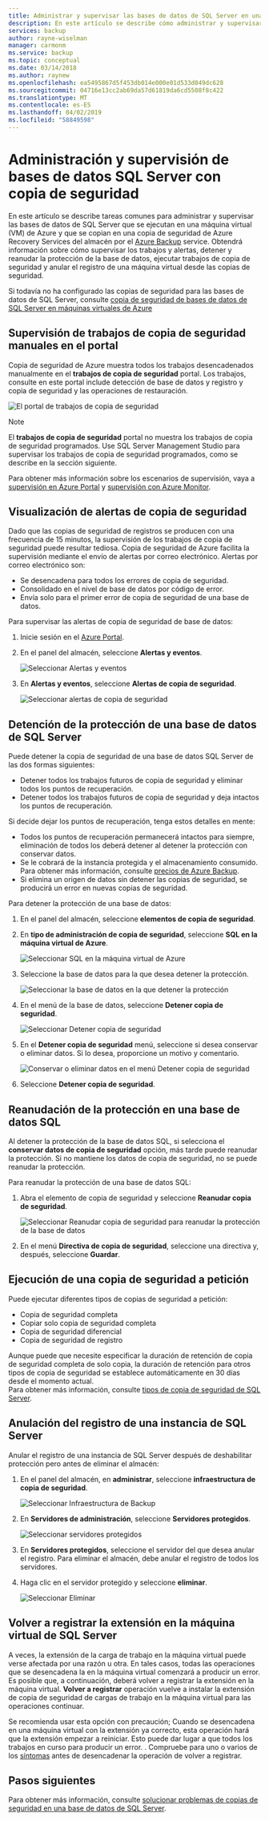 ```yaml
---
title: Administrar y supervisar las bases de datos de SQL Server en una máquina virtual de Azure que está respaldada por Azure Backup | Microsoft Docs
description: En este artículo se describe cómo administrar y supervisar las bases de datos de SQL Server que se ejecutan en una máquina virtual de Azure.
services: backup
author: rayne-wiselman
manager: carmonm
ms.service: backup
ms.topic: conceptual
ms.date: 03/14/2018
ms.author: raynew
ms.openlocfilehash: ea5495867d5f453db014e000e01d533d049dc628
ms.sourcegitcommit: 04716e13cc2ab69da57d61819da6cd5508f8c422
ms.translationtype: MT
ms.contentlocale: es-ES
ms.lasthandoff: 04/02/2019
ms.locfileid: "58849598"
---
```

# <a name="manage-and-monitor-backed-up-sql-server-databases"></a>Administración y supervisión de bases de datos SQL Server con copia de seguridad

En este artículo se describe tareas comunes para administrar y supervisar las bases de datos de SQL Server que se ejecutan en una máquina virtual (VM) de Azure y que se copian en una copia de seguridad de Azure Recovery Services del almacén por el [Azure Backup](backup-overview.md) service. Obtendrá información sobre cómo supervisar los trabajos y alertas, detener y reanudar la protección de la base de datos, ejecutar trabajos de copia de seguridad y anular el registro de una máquina virtual desde las copias de seguridad.

Si todavía no ha configurado las copias de seguridad para las bases de datos de SQL Server, consulte [copia de seguridad de bases de datos de SQL Server en máquinas virtuales de Azure](backup-azure-sql-database.md)

## <a name="monitor-manual-backup-jobs-in-the-portal"></a>Supervisión de trabajos de copia de seguridad manuales en el portal

Copia de seguridad de Azure muestra todos los trabajos desencadenados manualmente en el **trabajos de copia de seguridad** portal. Los trabajos, consulte en este portal include detección de base de datos y registro y copia de seguridad y las operaciones de restauración.

![El portal de trabajos de copia de seguridad](./media/backup-azure-sql-database/jobs-list.png)

> [!NOTE]
> El **trabajos de copia de seguridad** portal no muestra los trabajos de copia de seguridad programados. Use SQL Server Management Studio para supervisar los trabajos de copia de seguridad programados, como se describe en la sección siguiente.
>

Para obtener más información sobre los escenarios de supervisión, vaya a [supervisión en Azure Portal](backup-azure-monitoring-built-in-monitor.md) y [supervisión con Azure Monitor](backup-azure-monitoring-use-azuremonitor.md).  


## <a name="view-backup-alerts"></a>Visualización de alertas de copia de seguridad

Dado que las copias de seguridad de registros se producen con una frecuencia de 15 minutos, la supervisión de los trabajos de copia de seguridad puede resultar tediosa. Copia de seguridad de Azure facilita la supervisión mediante el envío de alertas por correo electrónico. Alertas por correo electrónico son:

- Se desencadena para todos los errores de copia de seguridad.
- Consolidado en el nivel de base de datos por código de error.
- Envía solo para el primer error de copia de seguridad de una base de datos.

Para supervisar las alertas de copia de seguridad de base de datos:

1. Inicie sesión en el [Azure Portal](https://portal.azure.com).

2. En el panel del almacén, seleccione **Alertas y eventos**.

   ![Seleccionar Alertas y eventos](./media/backup-azure-sql-database/vault-menu-alerts-events.png)

3. En **Alertas y eventos**, seleccione **Alertas de copia de seguridad**.

   ![Seleccionar alertas de copia de seguridad](./media/backup-azure-sql-database/backup-alerts-dashboard.png)

## <a name="stop-protection-for-a-sql-server-database"></a>Detención de la protección de una base de datos de SQL Server

Puede detener la copia de seguridad de una base de datos SQL Server de las dos formas siguientes:

* Detener todos los trabajos futuros de copia de seguridad y eliminar todos los puntos de recuperación.
* Detener todos los trabajos futuros de copia de seguridad y deja intactos los puntos de recuperación.

Si decide dejar los puntos de recuperación, tenga estos detalles en mente:

* Todos los puntos de recuperación permanecerá intactos para siempre, eliminación de todos los deberá detener al detener la protección con conservar datos.
* Se le cobrará de la instancia protegida y el almacenamiento consumido. Para obtener más información, consulte [precios de Azure Backup](https://azure.microsoft.com/pricing/details/backup/).
* Si elimina un origen de datos sin detener las copias de seguridad, se producirá un error en nuevas copias de seguridad.

Para detener la protección de una base de datos:

1. En el panel del almacén, seleccione **elementos de copia de seguridad**.

2. En **tipo de administración de copia de seguridad**, seleccione **SQL en la máquina virtual de Azure**.

    ![Seleccionar SQL en la máquina virtual de Azure](./media/backup-azure-sql-database/sql-restore-backup-items.png)

3. Seleccione la base de datos para la que desea detener la protección.

    ![Seleccionar la base de datos en la que detener la protección](./media/backup-azure-sql-database/sql-restore-sql-in-vm.png)

4. En el menú de la base de datos, seleccione **Detener copia de seguridad**.

    ![Seleccionar Detener copia de seguridad](./media/backup-azure-sql-database/stop-db-button.png)


5. En el **Detener copia de seguridad** menú, seleccione si desea conservar o eliminar datos. Si lo desea, proporcione un motivo y comentario.

    ![Conservar o eliminar datos en el menú Detener copia de seguridad](./media/backup-azure-sql-database/stop-backup-button.png)

6. Seleccione **Detener copia de seguridad**.


## <a name="resume-protection-for-a-sql-database"></a>Reanudación de la protección en una base de datos SQL

Al detener la protección de la base de datos SQL, si selecciona el **conservar datos de copia de seguridad** opción, más tarde puede reanudar la protección. Si no mantiene los datos de copia de seguridad, no se puede reanudar la protección.

Para reanudar la protección de una base de datos SQL:

1. Abra el elemento de copia de seguridad y seleccione **Reanudar copia de seguridad**.

    ![Seleccionar Reanudar copia de seguridad para reanudar la protección de la base de datos](./media/backup-azure-sql-database/resume-backup-button.png)

2. En el menú **Directiva de copia de seguridad**, seleccione una directiva y, después, seleccione **Guardar**.

## <a name="run-an-on-demand-backup"></a>Ejecución de una copia de seguridad a petición

Puede ejecutar diferentes tipos de copias de seguridad a petición:

* Copia de seguridad completa
* Copiar solo copia de seguridad completa
* Copia de seguridad diferencial
* Copia de seguridad de registro

Aunque puede que necesite especificar la duración de retención de copia de seguridad completa de solo copia, la duración de retención para otros tipos de copia de seguridad se establece automáticamente en 30 días desde el momento actual. <br/>
Para obtener más información, consulte [tipos de copia de seguridad de SQL Server](backup-architecture.md#sql-server-backup-types).

## <a name="unregister-a-sql-server-instance"></a>Anulación del registro de una instancia de SQL Server

Anular el registro de una instancia de SQL Server después de deshabilitar protección pero antes de eliminar el almacén:

1. En el panel del almacén, en **administrar**, seleccione **infraestructura de copia de seguridad**.  

   ![Seleccionar Infraestructura de Backup](./media/backup-azure-sql-database/backup-infrastructure-button.png)

2. En **Servidores de administración**, seleccione **Servidores protegidos**.

   ![Seleccionar servidores protegidos](./media/backup-azure-sql-database/protected-servers.png)

3. En **Servidores protegidos**, seleccione el servidor del que desea anular el registro. Para eliminar el almacén, debe anular el registro de todos los servidores.

4. Haga clic en el servidor protegido y seleccione **eliminar**.

   ![Seleccionar Eliminar](./media/backup-azure-sql-database/delete-protected-server.png)

## <a name="re-register-extension-on-the-sql-server-vm"></a>Volver a registrar la extensión en la máquina virtual de SQL Server

A veces, la extensión de la carga de trabajo en la máquina virtual puede verse afectada por una razón u otra. En tales casos, todas las operaciones que se desencadena la en la máquina virtual comenzará a producir un error. Es posible que, a continuación, deberá volver a registrar la extensión en la máquina virtual. **Volver a registrar** operación vuelve a instalar la extensión de copia de seguridad de cargas de trabajo en la máquina virtual para las operaciones continuar.  <br>

Se recomienda usar esta opción con precaución; Cuando se desencadena en una máquina virtual con la extensión ya correcto, esta operación hará que la extensión empezar a reiniciar. Esto puede dar lugar a que todos los trabajos en curso para producir un error. . Compruebe para uno o varios de los [síntomas](backup-sql-server-azure-troubleshoot.md#symptoms) antes de desencadenar la operación de volver a registrar.

## <a name="next-steps"></a>Pasos siguientes

Para obtener más información, consulte [solucionar problemas de copias de seguridad en una base de datos de SQL Server](backup-sql-server-azure-troubleshoot.md).
